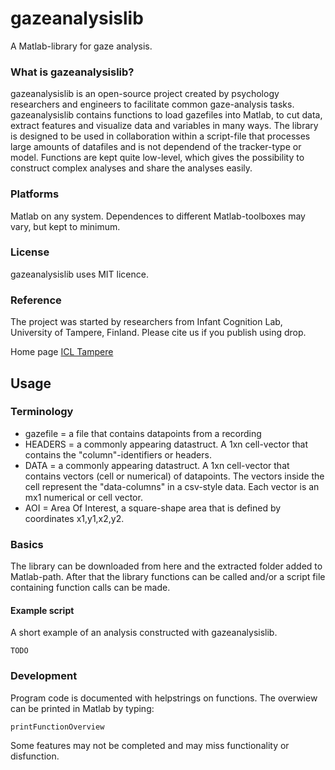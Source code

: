 # gazeanalysislib
A Matlab-library for gaze analysis.

### What is gazeanalysislib?

gazeanalysislib is an open-source project created by psychology researchers and engineers to facilitate common gaze-analysis tasks. gazeanalysislib contains functions to load gazefiles into Matlab, to cut data, extract features and visualize data  and variables in many ways. The library is designed to be used in collaboration within a script-file that processes large amounts of datafiles and is not dependend of the tracker-type or model. Functions are kept quite low-level, which gives the possibility to construct complex analyses and share the analyses easily.

### Platforms
Matlab on any system. Dependences to different Matlab-toolboxes may vary, but kept to minimum.

### License
gazeanalysislib uses MIT licence.

### Reference
The project was started by researchers from Infant Cognition Lab, University of
Tampere, Finland. Please cite us if you publish using drop.

Home page [ICL Tampere](http://uta.fi/med/icl)

## Usage
### Terminology
* gazefile = a file that contains datapoints from a recording 
* HEADERS = a commonly appearing datastruct. A 1xn cell-vector that contains the "column"-identifiers or headers.
* DATA = a commonly appearing datastruct. A 1xn cell-vector that contains vectors (cell or numerical) of datapoints. The vectors inside the cell represent the "data-columns" in a csv-style data. Each vector is an mx1 numerical or cell vector.
* AOI = Area Of Interest, a square-shape area that is defined by coordinates
x1,y1,x2,y2.

### Basics
The library can be downloaded from here and the extracted folder added to Matlab-path. After that the library functions can be called and/or a script file containing function calls can be made.

#### Example script
A short example of an analysis constructed with gazeanalysislib.
```
TODO
```

### Development
Program code is documented with helpstrings on functions. The overwiew can be printed in Matlab by typing:
```
printFunctionOverview
```
Some features may not be completed and may miss functionality or disfunction.